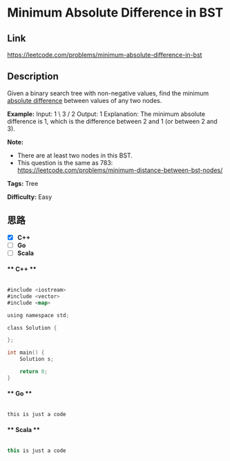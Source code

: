 


# Minimum Absolute Difference in BST

## Link

https://leetcode.com/problems/minimum-absolute-difference-in-bst


## Description

Given a binary search tree with non-negative values, find the minimum
[absolute difference](https://en.wikipedia.org/wiki/Absolute_difference)
between values of any two nodes.

**Example:**
            Input:           1        \         3        /       2        Output:    1        Explanation:    The minimum absolute difference is 1, which is the difference between 2 and 1 (or between 2 and 3).    



**Note:**

  * There are at least two nodes in this BST.
  * This question is the same as 783: <https://leetcode.com/problems/minimum-distance-between-bst-nodes/>


**Tags:** Tree

**Difficulty:** Easy

## 思路

[title]: https://leetcode.com/problems/minimum-absolute-difference-in-bst


- [X] **C++**
- [ ] **Go**
- [ ] **Scala**

<!-- tabs:start -->

#### ** C++ **

``` go

#include <iostream>
#include <vector>
#include <map>

using namespace std;

class Solution {

};

int main() {
    Solution s;

    return 0;
}


```

#### ** Go **

``` go

this is just a code

```

#### ** Scala **

``` scala

this is just a code

```

<!-- tabs:end -->
